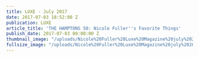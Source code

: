 ```yaml
---
title: LUXE - July 2017
date: 2017-07-03 18:52:00 Z
publication: LUXE
article_title: 'THE HAMPTONS 50: Nicole Fuller''s Favorite Things'
publish_date: 2017-07-03 00:00:00 Z
thumbnail_image: "/uploads/Nicole%20Fuller%20Luxe%20Magazine%20july%202017%20Hamptons%20Insider%20quote.jpg"
fullsize_image: "/uploads/Nicole%20Fuller%20Luxe%20Magazine%20july%202017%20Hamptons%20Insider%20quote.jpg"
---
```


